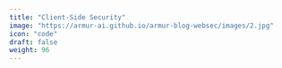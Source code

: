 ```yaml
---
title: "Client-Side Security"
image: "https://armur-ai.github.io/armur-blog-websec/images/2.jpg"
icon: "code"
draft: false
weight: 96
---
```



